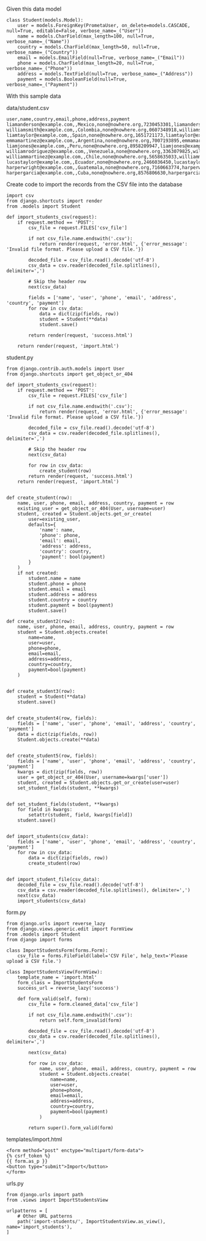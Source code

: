 Given this data model

    class Student(models.Model):
        user = models.ForeignKey(PrometaUser, on_delete=models.CASCADE, null=True, editable=False, verbose_name=_("User"))
        name = models.CharField(max_length=100, null=True, verbose_name=_("Name"))
        country = models.CharField(max_length=50, null=True, verbose_name=_("Country"))
        email = models.EmailField(null=True, verbose_name=_("Email"))
        phone = models.CharField(max_length=20, null=True, verbose_name=_("Phone"))
        address = models.TextField(null=True, verbose_name=_("Address"))
        payment = models.BooleanField(null=True, verbose_name=_("Payment"))

With this sample data

data/student.csv

    user,name,country,email,phone,address,payment
    liamanderson@example.com,,Mexico,none@nowhere.org,7230453301,liamanderson@example.com,False
    williamsmith@example.com,,Colombia,none@nowhere.org,0607348918,williamsmith@example.com,False
    liamtaylor@example.com,,Spain,none@nowhere.org,1651721173,liamtaylor@example.com,False
    emmamartinez@example.com,,Argentina,none@nowhere.org,7007193895,emmamartinez@example.com,False
    liamjones@example.com,,Peru,none@nowhere.org,8958209947,liamjones@example.com,False
    williamrodriguez@example.com,,Venezuela,none@nowhere.org,3363079825,williamrodriguez@example.com,False
    williammartinez@example.com,,Chile,none@nowhere.org,5658635033,williammartinez@example.com,False
    lucastaylor@example.com,,Ecuador,none@nowhere.org,2466036450,lucastaylor@example.com,False
    harperwright@example.com,,Guatemala,none@nowhere.org,7160663774,harperwright@example.com,False
    harpergarcia@example.com,,Cuba,none@nowhere.org,8576806630,harpergarcia@example.com,False

Create code to import the records from the CSV file into the database

    import csv
    from django.shortcuts import render
    from .models import Student

    def import_students_csv(request):
        if request.method == 'POST':
            csv_file = request.FILES['csv_file']

            if not csv_file.name.endswith('.csv'):
                return render(request, 'error.html', {'error_message': 'Invalid file format. Please upload a CSV file.'})

            decoded_file = csv_file.read().decode('utf-8')
            csv_data = csv.reader(decoded_file.splitlines(), delimiter=',')

            # Skip the header row
            next(csv_data)

            fields = ['name', 'user', 'phone', 'email', 'address', 'country', 'payment']
            for row in csv_data:
                data = dict(zip(fields, row))
                student = Student(**data)
                student.save()

            return render(request, 'success.html')

        return render(request, 'import.html')


student.py

    from django.contrib.auth.models import User
    from django.shortcuts import get_object_or_404

    def import_students_csv(request):
        if request.method == 'POST':
            csv_file = request.FILES['csv_file']

            if not csv_file.name.endswith('.csv'):
                return render(request, 'error.html', {'error_message': 'Invalid file format. Please upload a CSV file.'})

            decoded_file = csv_file.read().decode('utf-8')
            csv_data = csv.reader(decoded_file.splitlines(), delimiter=',')

            # Skip the header row
            next(csv_data)

            for row in csv_data:
                create_student(row)
            return render(request, 'success.html')
        return render(request, 'import.html')


    def create_student(row):
        name, user, phone, email, address, country, payment = row
        existing_user = get_object_or_404(User, username=user)
        student, created = Student.objects.get_or_create(
            user=existing_user,
            defaults={
                'name': name,
                'phone': phone,
                'email': email,
                'address': address,
                'country': country,
                'payment': bool(payment)
            }
        )
        if not created:
            student.name = name
            student.phone = phone
            student.email = email
            student.address = address
            student.country = country
            student.payment = bool(payment)
            student.save()

    def create_student2(row):
        name, user, phone, email, address, country, payment = row
        student = Student.objects.create(
            name=name,
            user=user,
            phone=phone,
            email=email,
            address=address,
            country=country,
            payment=bool(payment)
        )   


    def create_student3(row):
        student = Student(**data)
        student.save()
    

    def create_student4(row, fields):
        fields = ['name', 'user', 'phone', 'email', 'address', 'country', 'payment']
        data = dict(zip(fields, row))
        Student.objects.create(**data)


    def create_student5(row, fields):
        fields = ['name', 'user', 'phone', 'email', 'address', 'country', 'payment']
        kwargs = dict(zip(fields, row))
        user = get_object_or_404(User, username=kwargs['user'])
        student, created = Student.objects.get_or_create(user=user)  
        set_student_fields(student, **kwargs)
          

    def set_student_fields(student, **kwargs)   
        for field in kwargs:
            setattr(student, field, kwargs[field])
        student.save()


    def import_students(csv_data):
        fields = ['name', 'user', 'phone', 'email', 'address', 'country', 'payment']
        for row in csv_data:
            data = dict(zip(fields, row))
            create_student(row)


    def import_student_file(csv_data):
        decoded_file = csv_file.read().decode('utf-8')
        csv_data = csv.reader(decoded_file.splitlines(), delimiter=',')
        next(csv_data)
        import_students(csv_data)


form.py

    from django.urls import reverse_lazy
    from django.views.generic.edit import FormView
    from .models import Student
    from django import forms

    class ImportStudentsForm(forms.Form):
        csv_file = forms.FileField(label='CSV File', help_text='Please upload a CSV file.')

    class ImportStudentsView(FormView):
        template_name = 'import.html'
        form_class = ImportStudentsForm
        success_url = reverse_lazy('success')

        def form_valid(self, form):
            csv_file = form.cleaned_data['csv_file']

            if not csv_file.name.endswith('.csv'):
                return self.form_invalid(form)

            decoded_file = csv_file.read().decode('utf-8')
            csv_data = csv.reader(decoded_file.splitlines(), delimiter=',')

            next(csv_data)

            for row in csv_data:
                name, user, phone, email, address, country, payment = row
                student = Student.objects.create(
                    name=name,
                    user=user,
                    phone=phone,
                    email=email,
                    address=address,
                    country=country,
                    payment=bool(payment)
                )

            return super().form_valid(form)


templates/import.html

    <form method="post" enctype="multipart/form-data">
    {% csrf_token %}
    {{ form.as_p }}
    <button type="submit">Import</button>
    </form>

urls.py

    from django.urls import path
    from .views import ImportStudentsView

    urlpatterns = [
        # Other URL patterns
        path('import-students/', ImportStudentsView.as_view(), name='import_students'),
    ]

